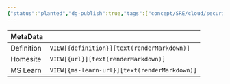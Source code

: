 ```yaml
---
{"status":"planted","dg-publish":true,"tags":["concept/SRE/cloud/security"],"creation_date":"2024-05-05 10:08","definition":"The Key Usage Extensions (KUEs) are characteristics placed into a certificate that define the actions available for that certificate.  KUEs values are defined in terms of “operation”.","ms-learn-url":"undefined","url":"https://knowledge.digicert.com/nl/nl/quovadis/ssl-certificates/extended-key-usage-and-key-usage-extensions","aliases":["KUE"],"permalink":"/concepts/key-usage-extensions/","dgPassFrontmatter":true}
---
```



| MetaData   |                                              |
| ---------- | -------------------------------------------- |
| Definition | `VIEW[{definition}][text(renderMarkdown)]`   |
| Homesite   | `VIEW[{url}][text(renderMarkdown)]`          |
| MS Learn   | `VIEW[{ms-learn-url}][text(renderMarkdown)]` |
